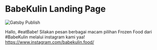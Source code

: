 # BabeKulin Landing Page

![Gatsby Publish](https://github.com/idindrakusuma/babekulin/workflows/Gatsby%20Publish/badge.svg?branch=master)

Hallo, #eatBabe!
Silakan pesan berbagai macam pilihan Frozen Food dari #BabeKulin melalui instagram kami yaa! https://www.instagram.com/babekulin.food/
